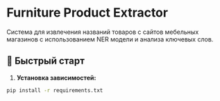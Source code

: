 # Furniture Product Extractor

Система для извлечения названий товаров с сайтов мебельных магазинов с использованием NER модели и анализа ключевых слов.

## 🚀 Быстрый старт

1. **Установка зависимостей:**
```bash
pip install -r requirements.txt
